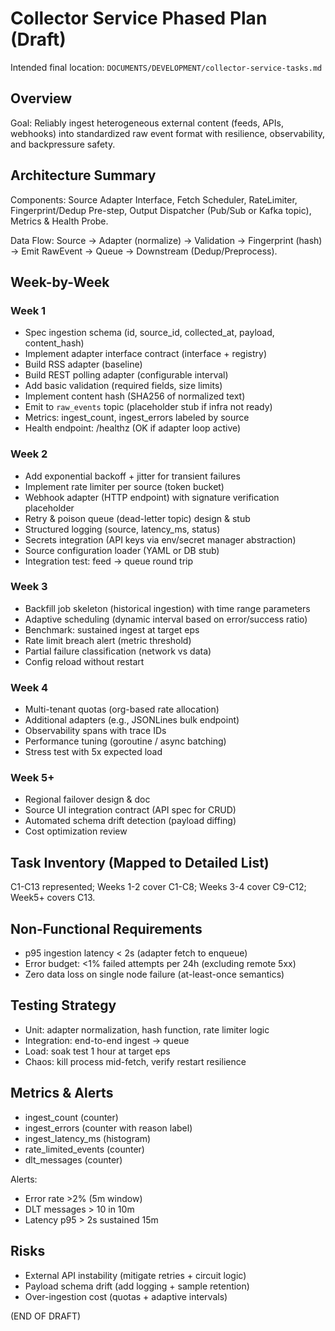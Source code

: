 # Collector Service Phased Plan (Draft)

Intended final location: `DOCUMENTS/DEVELOPMENT/collector-service-tasks.md`

## Overview
Goal: Reliably ingest heterogeneous external content (feeds, APIs, webhooks) into standardized raw event format with resilience, observability, and backpressure safety.

## Architecture Summary
Components: Source Adapter Interface, Fetch Scheduler, RateLimiter, Fingerprint/Dedup Pre-step, Output Dispatcher (Pub/Sub or Kafka topic), Metrics & Health Probe.

Data Flow: Source -> Adapter (normalize) -> Validation -> Fingerprint (hash) -> Emit RawEvent -> Queue -> Downstream (Dedup/Preprocess).

## Week-by-Week
### Week 1
- Spec ingestion schema (id, source_id, collected_at, payload, content_hash)
- Implement adapter interface contract (interface + registry)
- Build RSS adapter (baseline)
- Build REST polling adapter (configurable interval)
- Add basic validation (required fields, size limits)
- Implement content hash (SHA256 of normalized text)
- Emit to `raw_events` topic (placeholder stub if infra not ready)
- Metrics: ingest_count, ingest_errors labeled by source
- Health endpoint: /healthz (OK if adapter loop active)

### Week 2
- Add exponential backoff + jitter for transient failures
- Implement rate limiter per source (token bucket)
- Webhook adapter (HTTP endpoint) with signature verification placeholder
- Retry & poison queue (dead-letter topic) design & stub
- Structured logging (source, latency_ms, status)
- Secrets integration (API keys via env/secret manager abstraction)
- Source configuration loader (YAML or DB stub)
- Integration test: feed -> queue round trip

### Week 3
- Backfill job skeleton (historical ingestion) with time range parameters
- Adaptive scheduling (dynamic interval based on error/success ratio)
- Benchmark: sustained ingest at target eps
- Rate limit breach alert (metric threshold)
- Partial failure classification (network vs data)
- Config reload without restart

### Week 4
- Multi-tenant quotas (org-based rate allocation)
- Additional adapters (e.g., JSONLines bulk endpoint)
- Observability spans with trace IDs
- Performance tuning (goroutine / async batching)
- Stress test with 5x expected load

### Week 5+
- Regional failover design & doc
- Source UI integration contract (API spec for CRUD)
- Automated schema drift detection (payload diffing)
- Cost optimization review

## Task Inventory (Mapped to Detailed List)
C1-C13 represented; Weeks 1-2 cover C1-C8; Weeks 3-4 cover C9-C12; Week5+ covers C13.

## Non-Functional Requirements
- p95 ingestion latency < 2s (adapter fetch to enqueue)
- Error budget: <1% failed attempts per 24h (excluding remote 5xx)
- Zero data loss on single node failure (at-least-once semantics)

## Testing Strategy
- Unit: adapter normalization, hash function, rate limiter logic
- Integration: end-to-end ingest -> queue
- Load: soak test 1 hour at target eps
- Chaos: kill process mid-fetch, verify restart resilience

## Metrics & Alerts
- ingest_count (counter)
- ingest_errors (counter with reason label)
- ingest_latency_ms (histogram)
- rate_limited_events (counter)
- dlt_messages (counter)

Alerts:
- Error rate >2% (5m window)
- DLT messages > 10 in 10m
- Latency p95 > 2s sustained 15m

## Risks
- External API instability (mitigate retries + circuit logic)
- Payload schema drift (add logging + sample retention)
- Over-ingestion cost (quotas + adaptive intervals)

(END OF DRAFT)